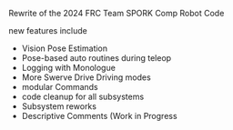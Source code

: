 Rewrite of the 2024 FRC Team SPORK Comp Robot Code

new features include 

- Vision Pose Estimation
- Pose-based auto routines during teleop
- Logging with Monologue 
- More Swerve Drive Driving modes
- modular Commands
- code cleanup for all subsystems
- Subsystem reworks
- Descriptive Comments (Work in Progress
